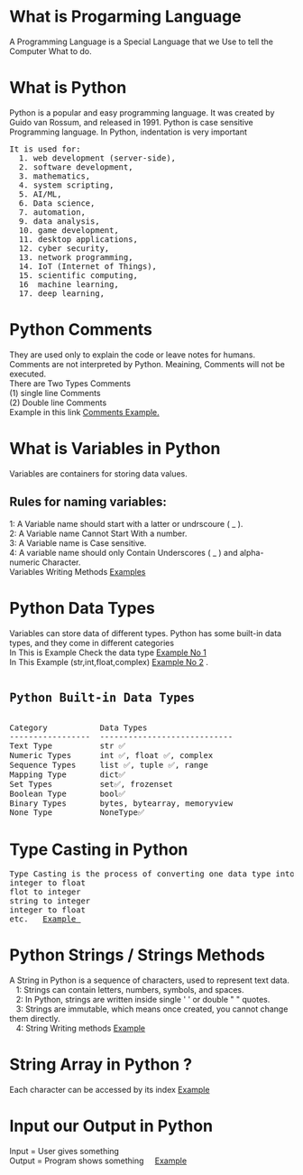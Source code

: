 <h1> What is Progarming Language </h1>
<p> A Programming Language is a Special Language that we Use to tell the Computer What to do. </p>

<h1>What is Python </h1>
<p>Python is a popular and easy programming language. It was created by Guido van Rossum, and released in 1991. Python is case sensitive Programming language. In Python, indentation is very important</p>
<pre>
It is used for:
  1. web development (server-side),
  2. software development,
  3. mathematics,
  4. system scripting,
  5. AI/ML,
  6. Data science,
  7. automation,
  9. data analysis,
  10. game development,
  11. desktop applications,
  12. cyber security,
  13. network programming,
  14. IoT (Internet of Things),
  15. scientific computing,
  16  machine learning,
  17. deep learning,
</pre>
<h1>Python Comments</h1>
<p> They are used only to explain the code or leave notes for humans. Comments are not interpreted by Python. Meaining, Comments will not be executed.<br/>
There are Two Types Comments <br/> (1) single line Comments <br/> (2) Double line Comments <br/>
  Example in this link <a href="https://github.com/ceobilal/Basic-python-/blob/main/01%20Python%20Comments.py">Comments Example.</a>
</p>
<h1>What is Variables in Python</h1>
<p> Variables are containers for storing data values.<br/>
<h2>Rules for naming variables:</h2>
  1: A Variable name should start with a latter or undrscoure ( _ ). <br/>
  2: A Variable name Cannot Start With a number. <br/>
  3: A Variable name is Case sensitive. <br/>
  4: A variable name should only Contain Underscores ( _ ) and alpha-numeric Character. <br/>
  Variables Writing Methods <a href="https://github.com/ceobilal/Basic-python-/blob/main/02%20Python%20Variable.py"> Examples </a>
</p>
<h1>Python Data Types</h1>
<p> Variables can store data of different types. Python has some built-in data types, and they come in different categories<br/> In This is Example Check the data type <a href="https://github.com/ceobilal/Basic-python-/blob/main/03%20Python%20Check%20data%20Type.py">Example No 1</a> <br/> In This Example (str,int,float,complex) <a href="https://github.com/ceobilal/Basic-python-/blob/main/04%20Python%20Data%20Types.py">Example No 2</a> .</p>
<pre>
<h2>Python Built-in Data Types</h2>
Category           Data Types
-----------------  ----------------------------
Text Type          str ✅
Numeric Types      int ✅, float ✅, complex
Sequence Types     list ✅, tuple ✅, range
Mapping Type       dict✅
Set Types          set✅, frozenset
Boolean Type       bool✅
Binary Types       bytes, bytearray, memoryview
None Type          NoneType✅  
</pre>
<h1>Type Casting in Python</h1>
<pre>Type Casting is the process of converting one data type into another in Python.
integer to float 
flot to integer
string to integer
integer to float
etc.   <a href="https://github.com/ceobilal/Basic-python-/blob/main/05%20Python%20Type%20Casting.py">Example </a></pre>
<h1>Python Strings / Strings Methods</h1>
<p>
A String in Python is a sequence of characters, used to represent text data.<br/>
&nbsp; &nbsp;1: Strings can contain letters, numbers, symbols, and spaces.<br/>
&nbsp; &nbsp;2: In Python, strings are written inside single ' ' or double " " quotes.<br/>
&nbsp; &nbsp;3: Strings are immutable, which means once created, you cannot change them directly.<br/>
&nbsp; &nbsp;4: String Writing methods <a href="https://github.com/ceobilal/Basic-python-/blob/main/06%20Python%20Strings%20and%20Strings%20Methods.py">Example</a>
</p>

<h1>String Array in Python ?</h1>
<p>Each character can be accessed by its index <a href="https://github.com/ceobilal/Basic-python-/blob/main/07%20Python%20Strings%20are%20Arrays.py"> Example </a></p>
<h1>Input our Output in Python </h1>
<P>Input = User gives something <br/>
Output = Program shows something &nbsp; &nbsp;  <a href="https://github.com/ceobilal/Basic-python-/blob/main/08%20Python%20input%20and%20output.py"> Example </a></P>







